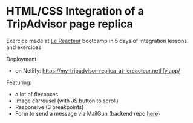 # HTML/CSS Integration of a TripAdvisor page replica

Exercice made at [Le Reacteur](https://www.lereacteur.io/) bootcamp in 5 days of Integration lessons and exercices

Deployment
- on Netlify: https://my-tripadvisor-replica-at-lereacteur.netlify.app/

Featuring:
- a lot of flexboxes
- Image carrousel (with JS button to scroll)
- Responsive (3 breakpoints)
- Form to send a message via MailGun (backend repo [here](https://github.com/fbgallet/le-reacteur-backend-tripadvisor)) 
